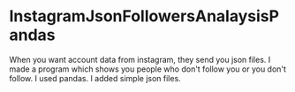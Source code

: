 # InstagramJsonFollowersAnalaysisPandas
 When you want account data from instagram, they send you json files. 
 I made a program which shows you people who don't follow you or you don't follow. 
 I used pandas.
 I added simple json files.
